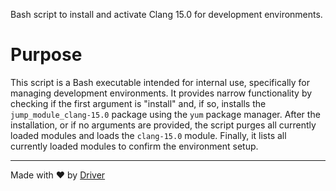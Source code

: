 <!--------------------------------------------------------------------------------->
<!-- IMPORTANT: This file is auto-generated by Driver (https://driver.ai). -------->
<!-- Manual edits may be overwritten on future commits. --------------------------->
<!--------------------------------------------------------------------------------->

Bash script to install and activate Clang 15.0 for development environments.

# Purpose
This script is a Bash executable intended for internal use, specifically for managing development environments. It provides narrow functionality by checking if the first argument is "install" and, if so, installs the `jump_module_clang-15.0` package using the `yum` package manager. After the installation, or if no arguments are provided, the script purges all currently loaded modules and loads the `clang-15.0` module. Finally, it lists all currently loaded modules to confirm the environment setup.

---
Made with ❤️ by [Driver](https://www.driver.ai/)